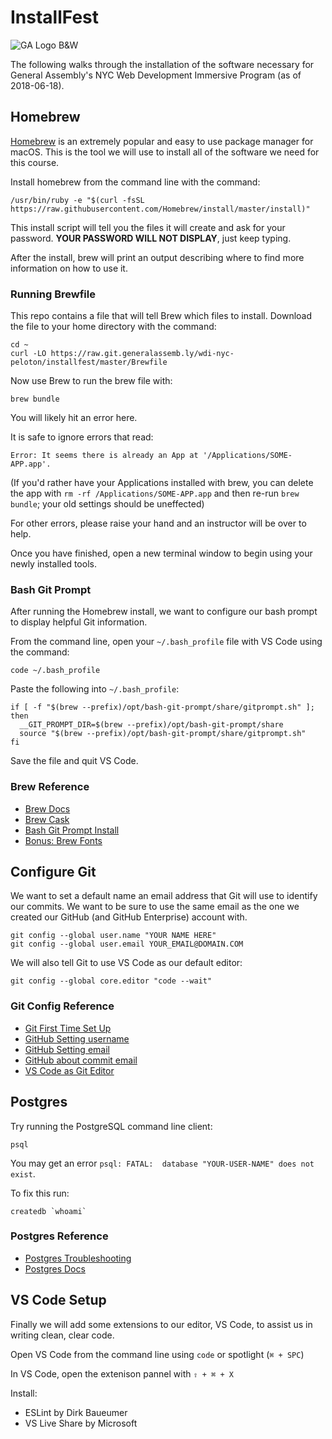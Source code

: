 # InstallFest

![GA Logo B&W](https://avatars.git.generalassemb.ly/u/5700?s=400&u=c547245df786bf7c05713279d31e7671c9f7374b)

The following walks through the installation of the software necessary for General Assembly's NYC Web Development Immersive Program (as of 2018-06-18).

## Homebrew

[Homebrew](https://brew.sh/) is an extremely popular and easy to use package manager for macOS. This is the tool we will use to install all of the software we need for this course.

Install homebrew from the command line with the command:

```shell
/usr/bin/ruby -e "$(curl -fsSL https://raw.githubusercontent.com/Homebrew/install/master/install)"
```

This install script will tell you the files it will create and ask for your password. **YOUR PASSWORD WILL NOT DISPLAY**, just keep typing.

After the install, brew will print an output describing where to find more information on how to use it.

### Running Brewfile

This repo contains a file that will tell Brew which files to install. Download the file to your home directory with the command:

```shell
cd ~
curl -LO https://raw.git.generalassemb.ly/wdi-nyc-peloton/installfest/master/Brewfile
```

Now use Brew to run the brew file with:

```shell
brew bundle
```

You will likely hit an error here.

It is safe to ignore errors that read:

```shell
Error: It seems there is already an App at '/Applications/SOME-APP.app'.
```

(If you'd rather have your Applications installed with brew, you can delete the app with `rm -rf /Applications/SOME-APP.app` and then re-run `brew bundle`; your old settings should be uneffected)

For other errors, please raise your hand and an instructor will be over to help.

Once you have finished, open a new terminal window to begin using your newly installed tools.

### Bash Git Prompt

After running the Homebrew install, we want to configure our bash prompt to display helpful Git information.

From the command line, open your `~/.bash_profile` file with VS Code using the command:

```shell
code ~/.bash_profile
```

Paste the following into `~/.bash_profile`:

```shell
if [ -f "$(brew --prefix)/opt/bash-git-prompt/share/gitprompt.sh" ]; then
  __GIT_PROMPT_DIR=$(brew --prefix)/opt/bash-git-prompt/share
  source "$(brew --prefix)/opt/bash-git-prompt/share/gitprompt.sh"
fi
```

Save the file and quit VS Code.

### Brew Reference

- [Brew Docs](https://docs.brew.sh/)
- [Brew Cask](https://caskroom.github.io/)
- [Bash Git Prompt Install](https://github.com/magicmonty/bash-git-prompt#via-homebrew-on-mac-os-x)
- [Bonus: Brew Fonts](https://github.com/Homebrew/homebrew-cask-fonts)

## Configure Git

We want to set a default name an email address that Git will use to identify our commits. We want to be sure to use the same email as the one we created our GitHub (and GitHub Enterprise) account with.

```shell
git config --global user.name "YOUR NAME HERE"
git config --global user.email YOUR_EMAIL@DOMAIN.COM
```

We will also tell Git to use VS Code as our default editor:

```shell
git config --global core.editor "code --wait"
```

### Git Config Reference

- [Git First Time Set Up](https://git-scm.com/book/en/v2/Getting-Started-First-Time-Git-Setup)
- [GitHub Setting username](https://help.github.com/articles/setting-your-username-in-git/#setting-your-git-username-for-every-repository-on-your-computer)
- [GitHub Setting email](https://help.github.com/articles/setting-your-commit-email-address-in-git/)
- [GitHub about commit email](https://help.github.com/articles/setting-your-commit-email-address-in-git/)
- [VS Code as Git Editor](https://code.visualstudio.com/docs/editor/versioncontrol#_vs-code-as-git-editor)

## Postgres

Try running the PostgreSQL command line client:

```shell
psql
```

You may get an error `psql: FATAL:  database "YOUR-USER-NAME" does not exist`.

To fix this run:

```shell
createdb `whoami`
```

### Postgres Reference

- [Postgres Troubleshooting](https://postgresapp.com/documentation/troubleshooting.html#errors-when-connecting-to-the-postgresql-server)
- [Postgres Docs](https://www.postgresql.org/docs/10/static/index.html)

## VS Code Setup

Finally we will add some extensions to our editor, VS Code, to assist us in writing clean, clear code.

Open VS Code from the command line using `code` or spotlight (`⌘ + SPC`)

In VS Code, open the extenison pannel with `⇧ + ⌘ + X`

Install:

- ESLint by Dirk Baueumer
- VS Live Share by Microsoft
